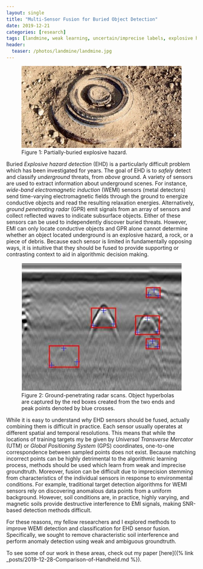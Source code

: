 ```yaml
---
layout: single
title: "Multi-Sensor Fusion for Buried Object Detection"
date: 2019-12-21
categories: [research]
tags: [landmine, weak learning, uncertain/imprecise labels, explosive hazard detection, target detection, multiple instance learning]
header:
  teaser: /photos/landmine/landmine.jpg
---
```


<figure>
    <a href="/photos/landmine/landmine.jpg"><img src="/photos/landmine/landmine.jpg"></a>
    <figcaption>Figure 1: Partially-buried explosive hazard.</figcaption>
</figure>

Buried *Explosive hazard detection* (EHD) is a particularly difficult problem which has been investigated for years. The goal of EHD is to *safely* detect and classify *underground* threats, from *above* ground.  A variety of sensors are used to extract information about underground scenes.  For instance, *wide-band electromagnetic induction* (WEMI) sensors (metal detectors) send time-varying electromagnetic fields through the ground to energize conductive objects and read the resulting relaxation energies.  Alternatively, *ground penetrating radar* (GPR) emit signals from an array of sensors and collect reflected waves to indicate subsurface objects.  Either of these sensors can be used to independently discover buried threats.  However, EMI can only locate conductive objects and GPR alone cannot determine whether an object located underground is an explosive hazard, a rock, or a piece of debris.  Because each sensor is limited in fundamentally opposing ways, it is intuitive that they should be fused to provide supporting or contrasting context to aid in algorithmic decision making.  

<figure>
    <a href="/photos/landmine/gpr.jpg"><img src="/photos/landmine/gpr.jpg"></a>
    <figcaption>Figure 2: Ground-penetrating radar scans.  Object hyperbolas are captured by the red boxes created from the two ends and peak points denoted by blue crosses.</figcaption>
</figure>

While it is easy to understand *why* EHD sensors should be fused, actually combining them is difficult in practice.  Each sensor usually operates at different spatial and temporal resolutions.  This means that while the locations of training targets my be given by *Universal Transverse Mercator* (UTM) or *Global Positioning System* (GPS) coordinates, one-to-one correspondence between sampled points does not exist.  Because matching incorrect points can be highly detrimental to the algorithmic learning process, methods should be used which learn from weak and imprecise groundtruth.  Moreover, fusion can be difficult due to imprecision stemming from characteristics of the individual sensors in response to environmental conditions.  For example, traditional target detection algorithms for WEMI sensors rely on discovering anomalous data points from a uniform background.  However, soil conditions are, in practice, highly varying, and magnetic soils provide destructive interference to EMI signals, making SNR-based detection methods difficult. 

For these reasons, my fellow researchers and I explored methods to improve WEMI detection and classification for EHD sensor fusion.  Specifically, we sought to remove characteristic soil interference and perform anomaly detection using weak and ambiguous groundtruth.  

To see some of our work in these areas, check out my paper [here]({% link _posts/2019-12-28-Comparison-of-Handheld.md %}). 


